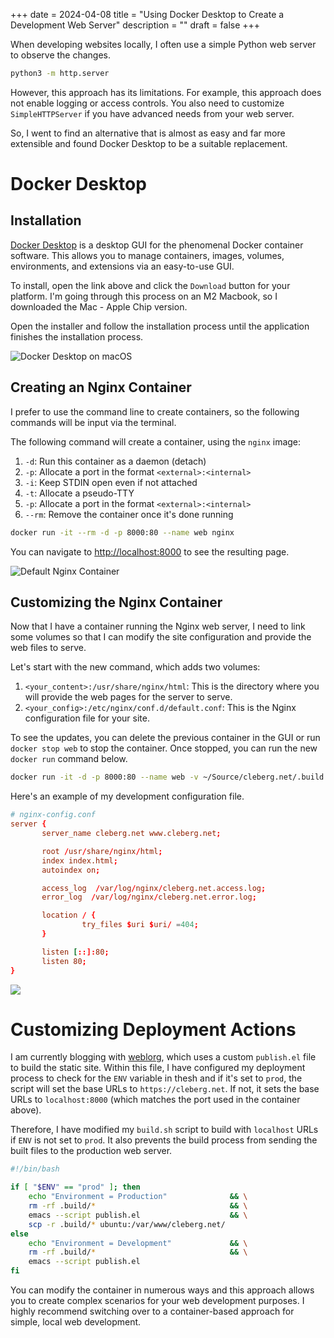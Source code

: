 +++
date = 2024-04-08
title = "Using Docker Desktop to Create a Development Web Server"
description = ""
draft = false
+++

When developing websites locally, I often use a simple Python web server
to observe the changes.

```sh
python3 -m http.server
```

However, this approach has its limitations. For example, this approach
does not enable logging or access controls. You also need to customize
`SimpleHTTPServer` if you have advanced needs from your web
server.

So, I went to find an alternative that is almost as easy and far more
extensible and found Docker Desktop to be a suitable replacement.

# Docker Desktop

## Installation

[Docker Desktop](https://www.docker.com/products/docker-desktop/) is a
desktop GUI for the phenomenal Docker container software. This allows
you to manage containers, images, volumes, environments, and extensions
via an easy-to-use GUI.

To install, open the link above and click the `Download`
button for your platform. I\'m going through this process on an M2
Macbook, so I downloaded the Mac - Apple Chip version.

Open the installer and follow the installation process until the
application finishes the installation process.

![Docker Desktop on
macOS](https://img.cleberg.net/blog/20240408-docker-local-web-server/docker-desktop.png)

## Creating an Nginx Container

I prefer to use the command line to create containers, so the following
commands will be input via the terminal.

The following command will create a container, using the
`nginx` image:

1.  `-d`: Run this container as a daemon (detach)
2.  `-p`: Allocate a port in the format
    `<external>:<internal>`
3.  `-i`: Keep STDIN open even if not attached
4.  `-t`: Allocate a pseudo-TTY
5.  `-p`: Allocate a port in the format
    `<external>:<internal>`
6.  `--rm`: Remove the container once it\'s done running

```sh
docker run -it --rm -d -p 8000:80 --name web nginx
```

You can navigate to <http://localhost:8000> to see the resulting page.

![Default Nginx
Container](https://img.cleberg.net/blog/20240408-docker-local-web-server/default-container.png)

## Customizing the Nginx Container

Now that I have a container running the Nginx web server, I need to link
some volumes so that I can modify the site configuration and provide the
web files to serve.

Let\'s start with the new command, which adds two volumes:

1.  `<your_content>:/usr/share/nginx/html`: This is the
    directory where you will provide the web pages for the server to
    serve.
2.  `<your_config>:/etc/nginx/conf.d/default.conf`: This is
    the Nginx configuration file for your site.

To see the updates, you can delete the previous container in the GUI or
run `docker stop web` to stop the container. Once stopped,
you can run the new `docker run` command below.

```sh
docker run -it -d -p 8000:80 --name web -v ~/Source/cleberg.net/.build:/usr/share/nginx/html -v ~/Source/cleberg.net/nginx-config.conf:/etc/nginx/conf.d/default.conf nginx
```

Here\'s an example of my development configuration file.

``` conf
# nginx-config.conf
server {
       server_name cleberg.net www.cleberg.net;

       root /usr/share/nginx/html;
       index index.html;
       autoindex on;

       access_log  /var/log/nginx/cleberg.net.access.log;
       error_log  /var/log/nginx/cleberg.net.error.log;

       location / {
                try_files $uri $uri/ =404;
       }

       listen [::]:80;
       listen 80;
}
```

![](https://img.cleberg.net/blog/20240408-docker-local-web-server/custom-container.png)

# Customizing Deployment Actions

I am currently blogging with [weblorg](https://emacs.love/weblorg/),
which uses a custom `publish.el` file to build the static
site. Within this file, I have configured my deployment process to check
for the `ENV` variable in thesh and if it\'s set to
`prod`, the script will set the base URLs to
`https://cleberg.net`. If not, it sets the base URLs to
`localhost:8000` (which matches the port used in the
container above).

Therefore, I have modified my `build.sh` script to build with
`localhost` URLs if `ENV` is not set to
`prod`. It also prevents the build process from sending the
built files to the production web server.

```sh
#!/bin/bash

if [ "$ENV" == "prod" ]; then
    echo "Environment = Production"              && \
    rm -rf .build/*                              && \
    emacs --script publish.el                    && \
    scp -r .build/* ubuntu:/var/www/cleberg.net/
else
    echo "Environment = Development"             && \
    rm -rf .build/*                              && \
    emacs --script publish.el
fi
```

You can modify the container in numerous ways and this approach allows
you to create complex scenarios for your web development purposes. I
highly recommend switching over to a container-based approach for
simple, local web development.
